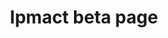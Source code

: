 ---
title: Ipmact beta page
permalink: "/impact/"

columnOne:
- number: 83
  description: After a 12-week DC SCORES season, **83%** of participants improved their aerobic capacity.
columnTwo:
- number: 99
  description: After a 12-week DC SCORES season, **99%** of participants were confident they would graduate high school.
columnThree:
- number: 96
  description: After a year of DC SCORES, **96%** of participants discovered something they’re good at.

layout: impact
---